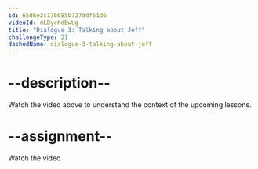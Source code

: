 ```yaml
---
id: 65d6e2c17bb85b727ddf51d6
videoId: nLDychdBwUg
title: "Dialogue 3: Talking about Jeff"
challengeType: 21
dashedName: dialogue-3-talking-about-jeff
---
```


# --description--

Watch the video above to understand the context of the upcoming lessons.

# --assignment--

Watch the video
